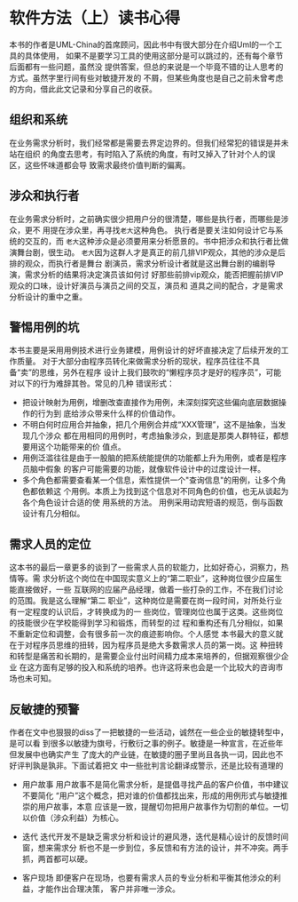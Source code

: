 # 软件方法（上）读书心得

本书的作者是UML-China的首席顾问，因此书中有很大部分在介绍Uml的一个工具的具体使用，
如果不是要学习工具的使用这部分是可以跳过的，还有每个章节后面都有一些问题，虽然没
提供答案，但总的来说是一个毕竟不错的让人思考的方式。虽然字里行间有些对敏捷开发的
不屑，但某些角度也是自己之前未曾考虑的方向，借此此文记录和分享自己的收获。

## 组织和系统
在业务需求分析时，我们经常都是需要去界定边界的。但我们经常犯的错误是并未站在组织
的角度去思考，有时陷入了系统的角度，有时又掉入了针对个人的误区，这些怀味道都会导
致需求最终价值判断的偏离。

## 涉众和执行者
在业务需求分析时，之前确实很少把用户分的很清楚，哪些是执行者，而哪些是涉众，更不
用提在涉众里，再寻找`老大`这种角色。 执行者是要关注如何设计它与系统的交互的，而
`老大`这种涉众是必须要用来分析愿景的。书中把涉众和执行者比做演舞台剧，很生动。
`老大`因为这群人才是真正的前几排VIP观众，其他的涉众是后排的观众，而执行者是舞台
剧演员，需求分析设计者就是这出舞台剧的编剧导演，需求分析的结果将决定演员该如何讨
好那些前排vip观众，能否把握前排VIP观众的口味，设计好演员与演员之间的交互，演员和
道具之间的配合，才是需求分析设计的重中之重。

## 警惕用例的坑
本书主要是采用用例技术进行业务建模，用例设计的好坏直接决定了后续开发的工作质量。
对于大部分由程序员转化来做需求分析的现状，程序员往往不具备“卖”的思维，另外在程序
设计上我们鼓吹的“懒程序员才是好的程序员”，可能对以下的行为难辞其咎。常见的几种
错误形式：
* 把设计映射为用例，增删改查直接作为用例，未深刻探究这些偏向底层数据操作的行为到
  底给涉众带来什么样的价值动作。
* 不明白何时应用合并抽象，把几个用例合并成“XXX管理”，这不是抽象，当发现几个涉众
  都在用相同的用例时，考虑抽象涉众，到底是那类人群特征，都想要用这个功能带来的价
  值点。
* 用例泛滥往往是由于一股脑的把系统能提供的功能都上升为用例，或者是程序员脑中假象
  的客户可能需要的功能，就像软件设计中的过度设计一样。
* 多个角色都需要查看某一个信息，索性提供一个"查询信息"的用例，让多个角色都依赖这
  个用例。本质上为找到这个信息对不同角色的价值，也无从谈起为各个角色设计合适的使
  用系统的方法。
用例采用动宾短语的规范，倒与函数设计有几分相似。

## 需求人员的定位
这本书的最后一章更多的谈到了一些需求人员的软能力，比如好奇心，洞察力，热情等。需
求分析这个岗位在中国现实意义上的“第二职业”，这种岗位很少应届生能直接做好，一些
互联网的应届产品经理，做着一些打杂的工作，不在我们讨论的范围。我是这么理解“第二
职业”，这种岗位是需要在岗一段时间，对所处行业有一定程度的认识后，才转换成为的一
些岗位，管理岗位也属于这类。这些岗位的技能很少在学校能得到学习和锻炼，而转型的过
程和重构还有几分相似，如果不重新定位和调整，会有很多前一次的痕迹影响你。个人感觉
本书最大的意义就在于对程序员思维的扭转，因为程序员是绝大多数需求人员的第一岗。这
种扭转和转型是痛苦和长期的，是需要企业付出时间精力成本来培养的，但据观察很少企业
在这方面有足够的投入和系统的培养。也许这将来也会是一个比较大的咨询市场也未可知。

## 反敏捷的预警
作者在文中也狠狠的diss了一把敏捷的一些活动，诚然在一些企业的敏捷转型中，是可以看
到很多以敏捷为旗号，行敷衍之事的例子。敏捷是一种宣言，在近些年但发展中也确实产生
了庞大的产业链，在敏捷的圈子里尚且各执一词，因此也不好评判孰是孰非。下面试着把文
中一些批判言论翻译成警示，还是比较有道理的

* 用户故事
  用户故事不是简化需求分析，是提倡寻找产品的客户价值，书中建议不要简化
  “用户”这个概念，把对谁的价值都找出来，形成的用例形式与敏捷推崇的用户故事，本意
  应该是一致，提醒切勿把用户故事作为切割的单位。一切以价值（涉众利益）为核心。
  
* 迭代
  迭代开发不是缺乏需求分析和设计的避风港，迭代是精心设计的反馈时间窗，想来需求分
  析也不是一步到位，多反馈和有方法的设计，并不冲突。两手抓，两首都可以硬。
  
* 客户现场
  即便客户在现场，也要有需求人员的专业分析和平衡其他涉众的利益，才能作出合理决策，
  客户并非唯一涉众。

